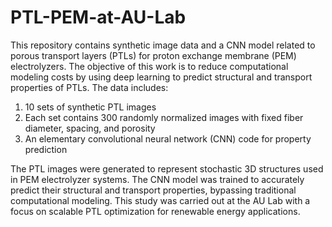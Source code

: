# PTL-PEM-at-AU-Lab

This repository contains synthetic image data and a CNN model related to porous transport layers (PTLs) for proton exchange membrane (PEM) electrolyzers. The objective of this work is to reduce computational modeling costs by using deep learning to predict structural and transport properties of PTLs.
The data includes:
1) 10 sets of synthetic PTL images
2) Each set contains 300 randomly normalized images with fixed fiber diameter, spacing, and porosity
3) An elementary convolutional neural network (CNN) code for property prediction

The PTL images were generated to represent stochastic 3D structures used in PEM electrolyzer systems. The CNN model was trained to accurately predict their structural and transport properties, bypassing traditional computational modeling.
This study was carried out at the AU Lab with a focus on scalable PTL optimization for renewable energy applications.

